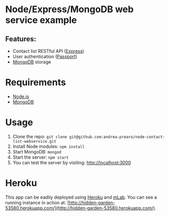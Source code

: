 # Node/Express/MongoDB web service example
## Features:
- Contact list RESTful API ([Express](http://expressjs.com/))
- User authentication ([Passport](http://passportjs.org/))
- [MongoDB](https://www.mongodb.org/) storage

# Requirements
- [Node.js](https://nodejs.org/en/)
- [MongoDB](https://www.mongodb.org/)

# Usage
1. Clone the repo: ```git clone git@github.com:andrea-prearo/node-contact-list-webservice.git``` 
2. Install Node modules: ```npm install```
3. Start MongoDB: ```mongod```
4. Start the server: ```npm start```
5. You can test the server by visiting: [http://localhost:3000](http://localhost:3000)

# Heroku
This app can be eadily deployed using [Heroku](https://www.heroku.com/) and [mLab](https://www.mlab.com/).
You can see a running instance in action at: [http://hidden-garden-53580.herokuapp.com/](http://hidden-garden-53580.herokuapp.com/).
